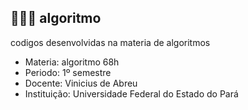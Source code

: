 ##  👨🏾‍💻 algoritmo
 codigos desenvolvidas na materia de algoritmos

* Materia: algoritmo 68h
* Periodo: 1º semestre
* Docente: Vinicius de Abreu
* Instituição: Universidade Federal do Estado do Pará
